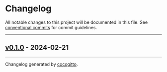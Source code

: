 # Changelog
All notable changes to this project will be documented in this file. See [conventional commits](https://www.conventionalcommits.org/) for commit guidelines.

- - -
## [v0.1.0](https://github.com/x-software-com/mxl-relm4-components/compare/d5c08128e4415f186d2bb534202bec3534861171..v0.1.0) - 2024-02-21

- - -

Changelog generated by [cocogitto](https://github.com/cocogitto/cocogitto).